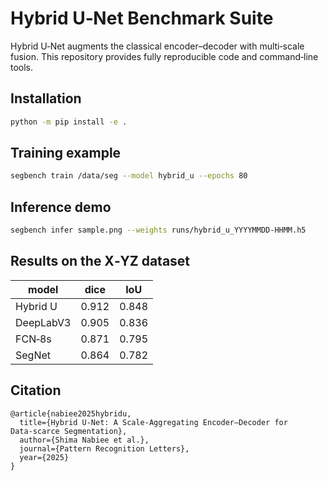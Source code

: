 Hybrid U‑Net Benchmark Suite
============================

Hybrid U‑Net augments the classical encoder–decoder with multi‑scale fusion. This repository provides fully reproducible code and command‑line tools.

Installation
------------

```bash
python -m pip install -e .
```

Training example
----------------

```bash
segbench train /data/seg --model hybrid_u --epochs 80
```

Inference demo
--------------

```bash
segbench infer sample.png --weights runs/hybrid_u_YYYYMMDD-HHMM.h5
```

Results on the X‑YZ dataset
---------------------------

| model     | dice | IoU |
|-----------|------|-----|
| Hybrid U  | 0.912|0.848|
| DeepLabV3 | 0.905|0.836|
| FCN‑8s    | 0.871|0.795|
| SegNet    | 0.864|0.782|

Citation
--------

```
@article{nabiee2025hybridu,
  title={Hybrid U‑Net: A Scale‑Aggregating Encoder–Decoder for Data‑scarce Segmentation},
  author={Shima Nabiee et al.},
  journal={Pattern Recognition Letters},
  year={2025}
}
```
